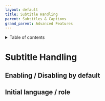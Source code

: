 ```yaml
---
layout: default
title: Subtitle Handling
parent: Subtitles & Captions
grand_parent: Advanced Features
---
```


<details  markdown="block">
  <summary>
    Table of contents
  </summary>
  {: .text-delta }
1. TOC
{:toc}
</details>

# Subtitle Handling

## Enabling / Disabling by default

## Initial language / role

